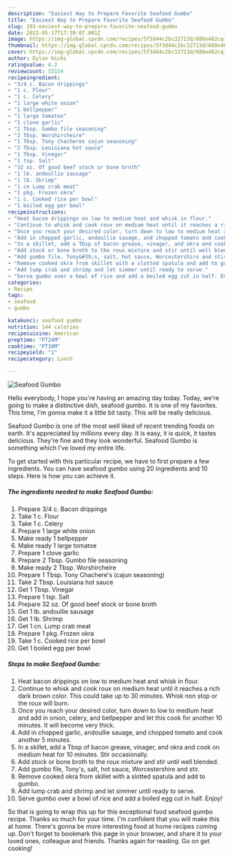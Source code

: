 ```yaml
---
description: "Easiest Way to Prepare Favorite Seafood Gumbo"
title: "Easiest Way to Prepare Favorite Seafood Gumbo"
slug: 191-easiest-way-to-prepare-favorite-seafood-gumbo
date: 2022-05-17T17:39:07.801Z
image: https://img-global.cpcdn.com/recipes/5f3d44c2bc32713d/680x482cq70/seafood-gumbo-recipe-main-photo.jpg
thumbnail: https://img-global.cpcdn.com/recipes/5f3d44c2bc32713d/680x482cq70/seafood-gumbo-recipe-main-photo.jpg
cover: https://img-global.cpcdn.com/recipes/5f3d44c2bc32713d/680x482cq70/seafood-gumbo-recipe-main-photo.jpg
author: Dylan Hicks
ratingvalue: 4.2
reviewcount: 33114
recipeingredient:
- "3/4 c. Bacon drippings"
- "1 c. Flour"
- "1 c. Celery"
- "1 large white onion"
- "1 bellpepper"
- "1 large tomatoe"
- "1 clove garlic"
- "2 Tbsp. Gumbo file seasoning"
- "2 Tbsp. Worshircheire"
- "1 Tbsp. Tony Chacheres cajun seasoning"
- "2 Tbsp. Louisiana hot sauce"
- "1 Tbsp. Vinegar"
- "1 tsp. Salt"
- "32 oz. Of good beef stock or bone broth"
- "1 lb. andoullie sausage"
- "1 lb. Shrimp"
- "1 cn Lump crab meat"
- "1 pkg. Frozen okra"
- "1 c. Cooked rice per bowl"
- "1 boiled egg per bowl"
recipeinstructions:
- "Heat bacon drippings on low to medium heat and whisk in flour."
- "Continue to whisk and cook roux on medium heat until it reaches a rich dark brown color. This could take up to 30 minutes. Whisk non stop or the roux will burn."
- "Once you reach your desired color, turn down to low to medium heat and add in onion, celery, and bellpepper and let this cook for another 10 minutes. It will become very thick."
- "Add in chopped garlic, andoullie sauage, and chopped tomato and cook another 5 minutes."
- "In a skillet, add a Tbsp of bacon grease, vinager, and okra and cook on medium heat for 10 minutes. Stir occasionally."
- "Add stock or bone broth to the roux mixture and stir until well blended."
- "Add gumbo file, Tony&#39;s, salt, hot sauce, Worcestershire and stir."
- "Remove cooked okra from skillet with a slotted spatula and add to gumbo."
- "Add lump crab and shrimp and let simmer until ready to serve."
- "Serve gumbo over a bowl of rice and add a boiled egg cut in half. Enjoy!"
categories:
- Recipe
tags:
- seafood
- gumbo

katakunci: seafood gumbo 
nutrition: 144 calories
recipecuisine: American
preptime: "PT24M"
cooktime: "PT30M"
recipeyield: "1"
recipecategory: Lunch

---
```



![Seafood Gumbo](https://img-global.cpcdn.com/recipes/5f3d44c2bc32713d/680x482cq70/seafood-gumbo-recipe-main-photo.jpg)

Hello everybody, I hope you're having an amazing day today. Today, we're going to make a distinctive dish, seafood gumbo. It is one of my favorites. This time, I'm gonna make it a little bit tasty. This will be really delicious.

Seafood Gumbo is one of the most well liked of recent trending foods on earth. It's appreciated by millions every day. It is easy, it is quick, it tastes delicious. They're fine and they look wonderful. Seafood Gumbo is something which I've loved my entire life.




To get started with this particular recipe, we have to first prepare a few ingredients. You can have seafood gumbo using 20 ingredients and 10 steps. Here is how you can achieve it.

<!--inarticleads1-->

##### The ingredients needed to make Seafood Gumbo:

1. Prepare 3/4 c. Bacon drippings
1. Take 1 c. Flour
1. Take 1 c. Celery
1. Prepare 1 large white onion
1. Make ready 1 bellpepper
1. Make ready 1 large tomatoe
1. Prepare 1 clove garlic
1. Prepare 2 Tbsp. Gumbo file seasoning
1. Make ready 2 Tbsp. Worshircheire
1. Prepare 1 Tbsp. Tony Chachere&#39;s (cajun seasoning)
1. Take 2 Tbsp. Louisiana hot sauce
1. Get 1 Tbsp. Vinegar
1. Prepare 1 tsp. Salt
1. Prepare 32 oz. Of good beef stock or bone broth
1. Get 1 lb. andoullie sausage
1. Get 1 lb. Shrimp
1. Get 1 cn. Lump crab meat
1. Prepare 1 pkg. Frozen okra
1. Take 1 c. Cooked rice per bowl
1. Get 1 boiled egg per bowl




<!--inarticleads2-->

##### Steps to make Seafood Gumbo:

1. Heat bacon drippings on low to medium heat and whisk in flour.
1. Continue to whisk and cook roux on medium heat until it reaches a rich dark brown color. This could take up to 30 minutes. Whisk non stop or the roux will burn.
1. Once you reach your desired color, turn down to low to medium heat and add in onion, celery, and bellpepper and let this cook for another 10 minutes. It will become very thick.
1. Add in chopped garlic, andoullie sauage, and chopped tomato and cook another 5 minutes.
1. In a skillet, add a Tbsp of bacon grease, vinager, and okra and cook on medium heat for 10 minutes. Stir occasionally.
1. Add stock or bone broth to the roux mixture and stir until well blended.
1. Add gumbo file, Tony&#39;s, salt, hot sauce, Worcestershire and stir.
1. Remove cooked okra from skillet with a slotted spatula and add to gumbo.
1. Add lump crab and shrimp and let simmer until ready to serve.
1. Serve gumbo over a bowl of rice and add a boiled egg cut in half. Enjoy!




So that is going to wrap this up for this exceptional food seafood gumbo recipe. Thanks so much for your time. I'm confident that you will make this at home. There's gonna be more interesting food at home recipes coming up. Don't forget to bookmark this page in your browser, and share it to your loved ones, colleague and friends. Thanks again for reading. Go on get cooking!
